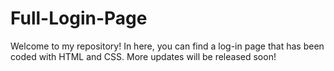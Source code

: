 # Full-Login-Page
Welcome to my repository! In here, you can find a log-in page that has been coded with HTML and CSS. More updates will be released soon!
